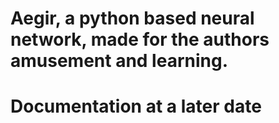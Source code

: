 # Aegir, a python based neural network, made for the authors amusement and learning. 
# Documentation at a later date
